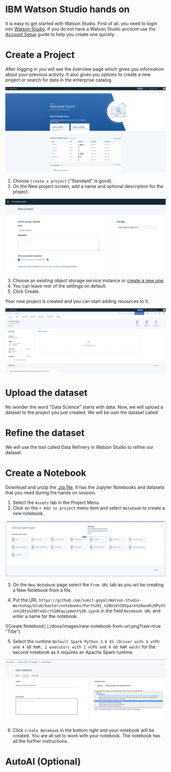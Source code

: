 # IBM Watson Studio hands on


It is easy to get started with Watson Studio. First of all, you need to login into [Watson Studio](https://eu-de.dataplatform.cloud.ibm.com). If you do not have a Watson Studio account use the [Account Setup](https://github.com/sumit-goyal/Watson-Studio-Workshop/wiki/Account-setup) guide to help you create one quickly.


# Create a Project
After logging in you will see the overview page which gives you information about your previous activity. It also gives you options to create a new project or search for data in the enterprise catalog.


![Watson Studio Landing page](./docs/images/ws-landing-page.png?raw=true "Title")

1. Choose  `Create a project` ("Standard" is good).
2. On the New project screen, add a name and optional description for the project.

![New Project Page](./docs/images/new-project-form.png?raw=true "New Project Form")

3. Choose an existing object storage service instance or [create a new one](https://github.com/sumit-goyal/Watson-Studio-Workshop/wiki/Account-setup).
4. You can leave rest of the settings on default.
5. Click Create.

Your new project is created and you can start adding resources to it.

![New Project Created](./docs/images/new-project-created.png?raw=true "New Project Created")

# Upload the dataset

No wonder the word "Data Science" starts with data. Now, we will upload a dataset to the project you just created. We will be usin the dataset called 

# Refine the dataset

We will use the tool called Data Refinery in Watson Studio to refine our dataset.

# Create a Notebook

Download and unzip the [.zip file](https://github.com/sumit-goyal/Watson-Studio-Workshop/archive/master.zip). It has the Jupyter Notebooks and datasets that you need during the hands on session.

1. Select the `Assets` tab in the Project Menu
2. Click on the `+ Add to project` menu item and select `Notebook` to create a new notebook.

![New Project Page](./docs/images/add-to-project.png?raw=true "Title")

3. On the `New Notebook` page select the `From URL` tab as you wil be creating a New Notebook from a file.

4. Put the URL `https://github.com/sumit-goyal/Watson-Studio-Workshop/blob/master/notebooks/Part%201_%20Use%20Spark%20and%20Python%20to%20Predict%20Equipment%20.ipynb` in the field `Notebook URL` and enter a name for the notebook.

![Create Notebook] (./docs/images/new-notebook-from-url.png?raw=true "Title")

5. Select the runtime `Default Spark Python 3.6 XS (Driver with 1 vCPU and 4 GB RAM, 2 executors with 1 vCPU and 4 GB RAM each)` for the second notebook as it requires an Apache Spark runtime.

![Select Runtime](./docs/images/Select-Runtime.png?raw=true "Title")

6. Click `Create Notebook` in the bottom right and your notebook will be created. You are all set to work with your notebook. The notebook has all the further instructions.

# AutoAI (Optional)





